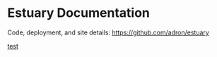 # Estuary Documentation

Code, deployment, and site details: https://github.com/adron/estuary

[test](test.md)